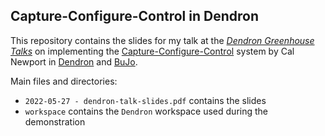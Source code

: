 ## Capture-Configure-Control in Dendron

This repository contains the slides for my talk at the [*Dendron Greenhouse
Talks*](https://lu.ma/knu8uopf) on implementing the
[Capture-Configure-Control](https://www.youtube.com/watch?v=dOQpZlZuySE) system
by Cal Newport in [Dendron](https://www.dendron.so/) and
[BuJo](https://marketplace.visualstudio.com/items?itemName=mihaiconstantin.bujo).

Main files and directories:
- `2022-05-27 - dendron-talk-slides.pdf` contains the slides
- `workspace` contains the `Dendron` workspace used during the demonstration
